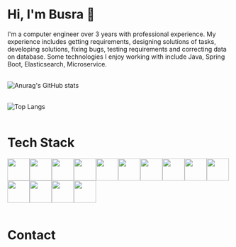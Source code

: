 # Hi, I'm Busra 👋

I'm a computer engineer over 3 years with professional experience. My experience includes getting requirements, designing solutions of tasks, developing solutions, fixing bugs, 
testing requirements and correcting data on database. Some technologies I enjoy working with include Java, Spring Boot, Elasticsearch, Microservice.</br></br>


<!--
**busragol/busragol** is a ✨ _special_ ✨ repository because its `README.md` (this file) appears on your GitHub profile.

Here are some ideas to get you started:

- 🔭 I’m currently working on ...
- 🌱 I’m currently learning ...
- 👯 I’m looking to collaborate on ...
- 🤔 I’m looking for help with ...
- 💬 Ask me about ...
- 📫 How to reach me: ...
- 😄 Pronouns: ...
- ⚡ Fun fact: ...
-->
<!-- 
![Anurag's GitHub stats](https://github-readme-stats.vercel.app/api?username=busragol&hide=prs,stars&show_icons=true&theme=radical&include_all_commits=true)
-->

![Anurag's GitHub stats](https://github-readme-stats.vercel.app/api?username=busragol&hide=prs,stars&show_icons=true&theme=radical&rank_icon=github)</br></br>

![Top Langs](https://github-readme-stats.vercel.app/api/top-langs/?username=busragol&hide=javascript,html,tcl,css&exclude_repo=SentimentAnalysis,ParallelProgramming&layout=compact&hide_progress=true&theme=radical)
</br></br>

# Tech Stack

<img src="https://user-images.githubusercontent.com/25181517/117201156-9a724800-adec-11eb-9a9d-3cd0f67da4bc.png" width="50" height="50"/><img src="https://user-images.githubusercontent.com/25181517/183891303-41f257f8-6b3d-487c-aa56-c497b880d0fb.png" width="50" height="50"/><img src="https://user-images.githubusercontent.com/25181517/117201470-f6d56780-adec-11eb-8f7c-e70e376cfd07.png" width="50" height="50"/><img src="https://user-images.githubusercontent.com/25181517/117207493-49665200-adf4-11eb-808e-a9c0fcc2a0a0.png" width="50" height="50"/><img src="https://user-images.githubusercontent.com/25181517/117533873-484d4480-afef-11eb-9fad-67c8605e3592.png" width="50" height="50"/><img src="https://user-images.githubusercontent.com/25181517/183892181-ad32b69e-3603-418c-b8e7-99e976c2a784.png" width="50" height="50"/><img src="https://user-images.githubusercontent.com/25181517/192108372-f71d70ac-7ae6-4c0d-8395-51d8870c2ef0.png" width="50" height="50"/><img src="https://user-images.githubusercontent.com/25181517/192107854-765620d7-f909-4953-a6da-36e1ef69eea6.png" width="50" height="50"/><img src="https://user-images.githubusercontent.com/25181517/192107858-fe19f043-c502-4009-8c47-476fc89718ad.png" width="50" height="50"/><img src="https://user-images.githubusercontent.com/25181517/192107004-2d2fff80-d207-4916-8a3e-130fee5ee495.png" width="50" height="50"/><img src="https://user-images.githubusercontent.com/25181517/186711335-a3729606-5a78-4496-9a36-06efcc74f800.png" width="50" height="50"/><img src="https://user-images.githubusercontent.com/25181517/117208736-bdedc080-adf5-11eb-912f-61c7d43705f6.png" width="50" height="50"/><img src="https://user-images.githubusercontent.com/25181517/183896128-ec99105a-ec1a-4d85-b08b-1aa1620b2046.png" width="50" height="50"/><img src="https://user-images.githubusercontent.com/25181517/183569191-f32cdf03-673f-4ae3-809b-3a8b376bb8a2.png" width="50" height="50"/></br></br>

# Contact

